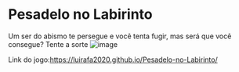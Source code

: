 # Pesadelo no Labirinto

Um ser do abismo te persegue e você tenta fugir, mas será que você consegue? Tente a sorte
![image](https://github.com/user-attachments/assets/d3dae0e5-26e2-4343-a9f0-0ab3e74e56f5)

Link do jogo:https://luirafa2020.github.io/Pesadelo-no-Labirinto/
